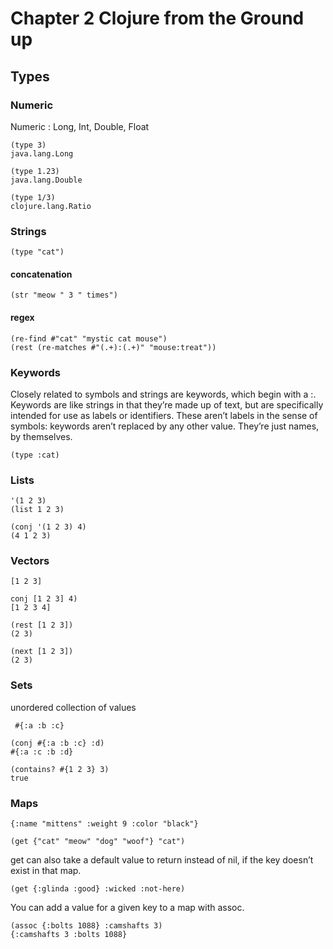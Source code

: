 # Chapter 2 Clojure from the Ground up

## Types

### Numeric 

Numeric : Long, Int, Double, Float

```
(type 3)
java.lang.Long
```

```
(type 1.23)
java.lang.Double
```

```
(type 1/3)
clojure.lang.Ratio
```

### Strings

```
(type "cat")
```

#### concatenation

```
(str "meow " 3 " times")
```

#### regex

```
(re-find #"cat" "mystic cat mouse")
(rest (re-matches #"(.+):(.+)" "mouse:treat"))
```

### Keywords

Closely related to symbols and strings are keywords, which begin with a :. 
Keywords are like strings in that they’re made up of text, but are specifically 
intended for use as labels or identifiers. These aren’t labels in the sense of 
symbols: keywords aren’t replaced by any other value. They’re just names, by 
themselves.

```
(type :cat)
```

### Lists

```
'(1 2 3)
(list 1 2 3)
```

```
(conj '(1 2 3) 4)
(4 1 2 3)
```

### Vectors

```
[1 2 3]
```

```
conj [1 2 3] 4)
[1 2 3 4]
```

```
(rest [1 2 3])
(2 3)

(next [1 2 3])
(2 3)
```

### Sets

unordered collection of values

```
 #{:a :b :c}
```

```
(conj #{:a :b :c} :d)
#{:a :c :b :d}
```

```
(contains? #{1 2 3} 3)
true
```

### Maps

```
{:name "mittens" :weight 9 :color "black"}
```

```
(get {"cat" "meow" "dog" "woof"} "cat")
```

get can also take a default value to return instead of nil, if the key doesn’t exist in that map.

```
(get {:glinda :good} :wicked :not-here)
```

You can add a value for a given key to a map with assoc.

```
(assoc {:bolts 1088} :camshafts 3)
{:camshafts 3 :bolts 1088}
```

